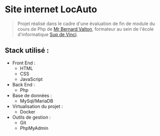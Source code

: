 # Site internet **LocAuto** 
> Projet réalisé dans le cadre d'une évaluation de fin de module du cours de Php de 
> [Mr Bernard Valton](https://www.linkedin.com/in/bernard-valton-93a38322/), formateur 
> au sein de l'école d'informatique [Sup de Vinci](https://www.supdevinci.fr/). 
## Stack utilisé :
- Front End :
  - HTML
  - CSS
  - JavaScript
- Back End :
  - Php
- Base de données :
  - MySql/MariaDB
- Virtualisation du projet :
  - Docker
- Outils de gestion :
  - Git
  - PhpMyAdmin
